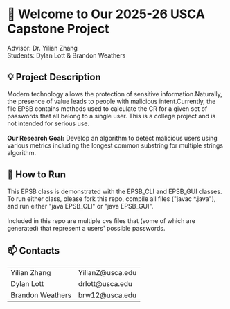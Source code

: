 # 👋  <!-- waving hand --> Welcome to Our 2025-26 USCA Capstone Project
Advisor: Dr. Yilian Zhang
<br>
Students: Dylan Lott & Brandon Weathers
## 💡 <!-- lightbulb --> Project Description 
Modern technology allows the protection of sensitive information.​ Naturally, the presence of value leads to people with malicious intent.​ Currently, the file EPSB contains methods used to calculate the CR for a given set of passwords that all belong to a single user. This is a college project and is not intended for serious use.
<br>
<br>
**Our Research Goal:**
Develop an algorithm to detect malicious users using various metrics including the longest common substring for multiple strings algorithm.​
## 🏃 <!-- running --> How to Run
This EPSB class is demonstrated with the EPSB_CLI and EPSB_GUI classes. To run either class, please fork this repo, compile all files ("javac *.java"), and run either "java EPSB_CLI" or "java EPSB_GUI".
<br>
<br>
Included in this repo are multiple cvs files that (some of which are generated) that represent a users' possible passwords.

## 📫  <!-- mail box --> Contacts
<table>
    <tr>
        <td>
            Yilian Zhang
        </td>
        <td>
            YilianZ@usca.edu
        </td>
    </tr>
    <tr>
        <td>
            Dylan Lott
        </td>
        <td>
            drlott@usca.edu
        </td>
    </tr>
    <tr>
        <td>
            Brandon Weathers
        </td>
        <td>
            brw12@usca.edu
        </td>
    </tr>
</table>

